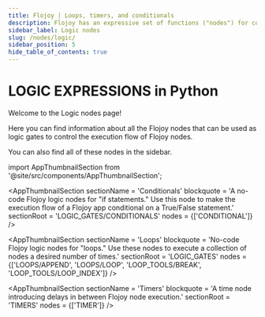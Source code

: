 ```yaml
---
title: Flojoy | Loops, timers, and conditionals
description: Flojoy has an expressive set of functions ("nodes") for controlling app execution flow - including timers, loops, and if statements. Learn how to add these logic expressions to your Flojoy apps through our simple examples.
sidebar_label: Logic nodes
slug: /nodes/logic/
sidebar_position: 5
hide_table_of_contents: true
---
```


# LOGIC EXPRESSIONS in Python

Welcome to the Logic nodes page!

Here you can find information about all the Flojoy nodes that can be used as logic gates to control the execution flow of Flojoy nodes.

You can also find all of these nodes in the sidebar.

<!-- Custom component -->
import AppThumbnailSection from '@site/src/components/AppThumbnailSection';

<AppThumbnailSection
    sectionName = 'Conditionals'
    blockquote = 'A no-code Flojoy logic nodes for "if statements." Use this node to make the execution flow of a Flojoy app conditional on a True/False statement.'
    sectionRoot = 'LOGIC_GATES/CONDITIONALS'
    nodes = {['CONDITIONAL']}
/>

<AppThumbnailSection
    sectionName = 'Loops'
    blockquote = 'No-code Flojoy logic nodes for "loops." Use these nodes to execute a collection of nodes a desired number of times.'
    sectionRoot = 'LOGIC_GATES'
    nodes = {['LOOPS/APPEND', 'LOOPS/LOOP', 'LOOP_TOOLS/BREAK', 'LOOP_TOOLS/LOOP_INDEX']}
/>

<AppThumbnailSection
    sectionName = 'Timers'
    blockquote = 'A time node introducing delays in between Flojoy node execution.'
    sectionRoot = 'TIMERS'
    nodes = {['TIMER']}
/>
